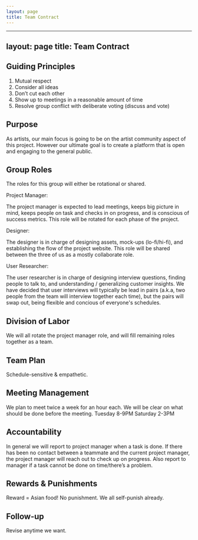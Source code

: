 ```yaml
---
layout: page
title: Team Contract
---
```


---
layout: page
title: Team Contract
---

## Guiding Principles
1. Mutual respect
2. Consider all ideas 
3. Don’t cut each other
4. Show up to meetings in a reasonable amount of time
5. Resolve group conflict with deliberate voting (discuss and vote)

## Purpose
As artists, our main focus is going to be on the artist community aspect of this project. However our ultimate goal is to create a platform that is open and engaging to the general public. 

## Group Roles
The roles for this group will either be rotational or shared. 

Project Manager:

The project manager is expected to lead meetings, keeps big picture in mind, keeps people on task and checks in on progress, and is conscious of success metrics. This role will be rotated for each phase of the project.

Designer:

The designer is in charge of designing assets, mock-ups (lo-fi/hi-fi), and establishing the flow of the project website. This role will be shared between the three of us as a mostly collaborate role. 

User Researcher:

The user researcher is in charge of designing interview questions, finding people to talk to, and understanding / generalizing customer insights. We have decided that user interviews will typically be lead in pairs (a.k.a, two people from the team will interview together each time), but the pairs will swap out, being flexible and concious of everyone's schedules. 

## Division of Labor
We will all rotate the project manager role, and will fill remaining roles together as a team.

## Team Plan
Schedule-sensitive & empathetic. 

## Meeting Management
We plan to meet twice a week for an hour each. We will be clear on what should be done before the meeting. 
Tuesday 8-9PM
Saturday 2-3PM

## Accountability
In general we will report to project manager when a task is done. If there has been no contact between a teammate and the current project manager, the project manager will reach out to check up on progress. Also report to manager if a task cannot be done on time/there’s a problem.

## Rewards & Punishments
Reward = Asian food!
No punishment. We all self-punish already.

## Follow-up
Revise anytime we want.
